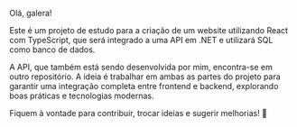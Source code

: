 Olá, galera!

Este é um projeto de estudo para a criação de um website utilizando React com TypeScript, que será integrado a uma API em .NET e utilizará SQL como banco de dados.

A API, que também está sendo desenvolvida por mim, encontra-se em outro repositório. A ideia é trabalhar em ambas as partes do projeto para garantir uma integração completa entre frontend e backend, explorando boas práticas e tecnologias modernas.

Fiquem à vontade para contribuir, trocar ideias e sugerir melhorias! 🚀
